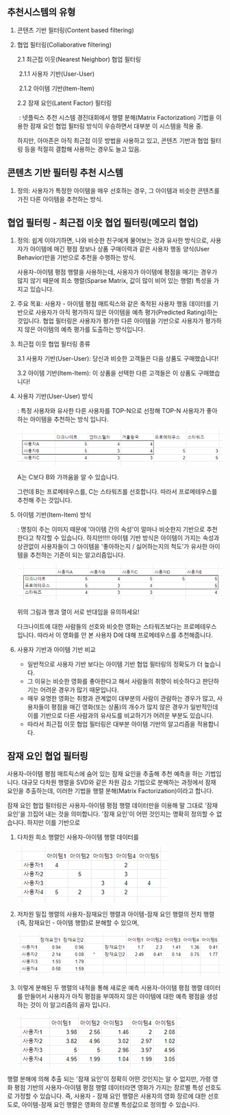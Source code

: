 ## 추천시스템의 유형

1. 콘텐츠 기반 필터링(Content based filtering)



2. 협업 필터링(Collaborative filtering)

   2.1 최근접 이웃(Nearest Neighbor) 협업 필터링

   ​	2.1.1 사용자 기반(User-User)

   ​	2.1.2 아이템 기반(Item-Item)

   2.2 잠재 요인(Latent Factor) 필터링
   
   ​	: 넷플릭스 추천 시스템 경진대회에서 행렬 분해(Matrix Factorization) 기법을 이용한 잠재 요인 협업 필터링 방식이 우승하면서 대부분 이 시스템을 적용 중.
   
   하지만, 아마존은 아직 최근접 이웃 방법을 사용하고 있고, 콘텐츠 기반과 협업 필터링 등을 적절히 결합해 사용하는 경우도 늘고 있음.



## 콘텐츠 기반 필터링 추천 시스템

1. 정의: 사용자가 특정한 아이템을 매우 선호하는 경우, 그 아이템과 비슷한 콘텐츠를 가진 다른 아이템을 추천하는 방식.



## 협업 필터링 - 최근접 이웃 협업 필터링(메모리 협업)

1. 정의: 쉽게 이야기하면, 나와 비슷한 친구에게 물어보는 것과 유사한 방식으로, 사용자가 아이템에 매긴 평점 정보나 상품 구매이력과 같은 사용자 행동 양식(User Behavior)만을 기반으로 추천을 수행하는 방식.

   사용자-아이템 평점 행렬을 사용하는데, 사용자가 아이템에 평점을 매기는 경우가 많지 않기 때문에 희소 행렬(Sparse Matrix, 값이 많이 비어 있는 행렬) 특성을 가지고 있습니다. 



2. 주요 목표: 사용자 - 아이템 평점 매트릭스와 같은 축적된 사용자 행동 데이터를 기반으로 사용자가 아직 평가하지 않은 아이템을 예측 평가(Predicted Rating)하는 것입니다. 협업 필터링은 사용자가 평가한 다른 아이템을 기반으로 사용자가 평가하지 않은 아이템의 예측 평가를 도출하는 방식입니다.



3. 최근접 이웃 협업 필터링 종류

   3.1 사용자 기반(User-User): 당신과 비슷한 고객들은 다음 상품도 구매했습니다!

   3.2 아이템 기반(Item-Item): 이 상품을 선택한 다른 고객들은 이 상품도 구매했습니다!



4. 사용자 기반(User-User) 방식

   : 특정 사용자와 유사한 다른 사용자를 TOP-N으로 선정해  TOP-N 사용자가 좋아하는 아이템을 추천하는 방식 입니다.

   ![1211_01_사용자기반최근접이웃방식](./images/1211_01_사용자기반최근접이웃방식.PNG)

   A는 C보다 B와 가까움을 알 수 있습니다.

   그런데 B는 프로메테우스를, C는 스타워즈를 선호합니다. 따라서 프로메테우스를 추천해 주는 것입니다.



5. 아이템 기반(Item-Item) 방식

   : 명칭이 주는 이미지 때문에 '아이템 간의 속성'이 얼마나 비슷한지 기반으로 추천한다고 착각할 수 있습니다. 하지만!!!! 아이템 기반 방식은 아이템이 가지는 속성과 상관없이 사용자들이 그 아이템을 '좋아하는지 / 싫어하는지의 척도'가 유사한 아이템을 추천하는 기준이 되는 알고리즘입니다.

   ![1211_02_아이템기반최근접이웃방식](./images/1211_02_아이템기반최근접이웃방식.PNG)

   위의 그림과 행과 열이 서로 반대임을 유의하세요!

   다크나이트에 대한 사람들의 선호와 비슷한 영화는 스타워즈보다는 프로메테우스 입니다. 따라서 이 영화를 안 본 사용자 D에 대해 프로메테우스를 추천해줍니다.



6. 사용자 기반과 아이템 기반 비교
   - 일반적으로 사용자 기반 보다는 아이템 기반 협업 필터링의 정확도가 더 높습니다.
   - 그 이유는 비슷한 영화를 좋아한다고 해서 사람들의 취향이 비슷하다고 판단하기는 어려운 경우가 많기 때문입니다.
   - 매우 유명한 영화는 취향과 관계없이 대부분의 사람이 관람하는 경우가 많고, 사용자들이 평점을 매긴 영화(또는 상품)의 개수가 많지 않은 경우가 일반적인데 이를 기반으로 다른 사람과의 유사도를 비교하기가 어려운 부분도 있습니다.
   - 따라서 최근접 이웃 협업 필터링은 대부분 아이템 기반의 알고리즘을 적용합니다.





## 잠재 요인 협업 필터링

사용자-아이템 평점 매트릭스에 숨어 있는 잠재 요인을 추출해 추천 예측을 하는 기법입니다. 대규모 다차원 행렬을 SVD와 같은 차원 감소 기법으로 분해하는 과정에서 잠재 요인을 추출하는데, 이러한 기법을 행렬 분해(Matrix Factorization)이라고 합니다.

잠재 요인 협업 필터링은 사용자-아이템 평점 행렬 데이터만을 이용해 말 그대로 '잠재 요인'을 끄집어 내는 것을 의미합니다. '잠재 요인'이 어떤 것인지는 명확히 정의할 수 없습니다. 하지만 이를 기반으로 

 1. 다차원 희소 행렬인 사용자-아이템 행렬 데이터를

    ![1211_03_잠재요인협업필터링_1](./images/1211_03_잠재요인협업필터링_1.PNG)

    

 2. 저차원 밀집 행렬의 사용자-잠재요인 행렬과 아이템-잠재 요인 행렬의 전치 행렬(즉, 잠재요인 - 아이템 행렬)로 분해할 수 있으며,

    ![1211_03_잠재요인협업필터링_2](./images/1211_03_잠재요인협업필터링_2.PNG)

    

 3. 이렇게 분해된 두 행렬의 내적을 통해 새로운 예측 사용자-아이템 평점 행렬 데이터를 만들어서 사용자가 아직 평점을 부여하지 않은 아이템에 대한 예측 평점을 생성하는 것이 이 알고리즘의 골자 입니다.

    ![1211_03_잠재요인협업필터링_3](./images/1211_03_잠재요인협업필터링_3.PNG)



행렬 분해에 의해 추출 되는 '잠재 요인'이 정확히 어떤 것인지는 알 수 없지만, 가령 영화 평점 기반의 사용자-아이템 평점 행렬 데이터라면 영화가 가지는 장르별 특성 선호도로 가정할 수 있습니다. 즉, 사용자 - 잠재 요인 행렬은 사용자의 영화 장르에 대한 선호도로, 아이템-잠재 요인 행렬은 영화의 장르별 특성값으로 정의할 수 있습니다.

